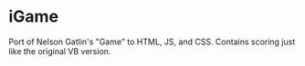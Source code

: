 iGame
=====

Port of Nelson Gatlin's "Game" to HTML, JS, and CSS. Contains scoring just like the original VB version.